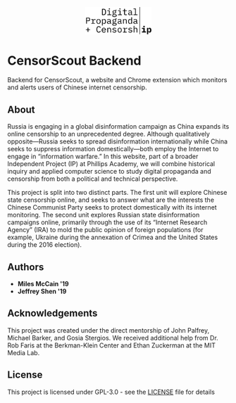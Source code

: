 <p align="center"> 
  <img src="https://raw.githubusercontent.com/DPCLab/Identity/master/graphics/wordmark_black.png" width="150px">
</p>

# CensorScout Backend
Backend for CensorScout, a website and Chrome extension which monitors and alerts users of Chinese internet censorship.

## About 

Russia is engaging in a global disinformation campaign as China expands its online censorship to an unprecedented
degree. Although qualitatively opposite—Russia seeks to spread disinformation internationally while China seeks to
suppress information domestically—both employ the Internet to engage in “information warfare.” In this website, part of a broader Independent Project (IP) at Phillips Academy, we will combine historical inquiry and applied computer science to study digital propaganda and censorship from both a political and technical perspective. 

This project is split into two distinct parts. The first unit will explore Chinese state censorship online, and seeks to answer what are the interests the Chinese Communist Party seeks to protect domestically with its internet monitoring. The second unit explores Russian state disinformation campaigns online, primarily through the use of its “Internet Research Agency” (IRA) to mold the public opinion of foreign populations (for example, Ukraine during the annexation of Crimea and the United States during the 2016 election).

## Authors

* **Miles McCain '19**
* **Jeffrey Shen '19** 

## Acknowledgements

This project was created under the direct mentorship of John Palfrey, Michael Barker, and Gosia Stergios. We received additional help from Dr. Rob Faris at the Berkman-Klein Center and Ethan Zuckerman at the MIT Media Lab. 

## License

This project is licensed under GPL-3.0 - see the [LICENSE](LICENSE) file for details

